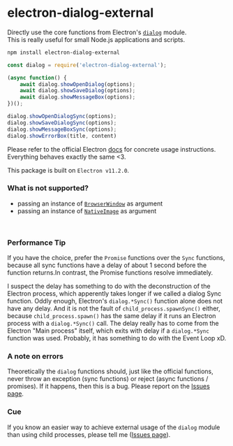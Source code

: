 # electron-dialog-external

Directly use the core functions from Electron's [`dialog`](https://www.electronjs.org/docs/api/dialog) module.  
This is really useful for small Node.js applications and scripts.
<br>

```bash
npm install electron-dialog-external
```

```js
const dialog = require('electron-dialog-external');

(async function() {
    await dialog.showOpenDialog(options);
    await dialog.showSaveDialog(options);
    await dialog.showMessageBox(options);
})();

dialog.showOpenDialogSync(options);
dialog.showSaveDialogSync(options);
dialog.showMessageBoxSync(options);
dialog.showErrorBox(title, content)
```

Please refer to the official Electron [docs](https://www.electronjs.org/docs/api/dialog) for concrete usage instructions. Everything behaves exactly the same <3.

This package is built on `Electron v11.2.0`.
<br>


### What is not supported?
+ passing an instance of [`BrowserWindow`](https://www.electronjs.org/docs/api/browser-window) as argument
+ passing an instance of [`NativeImage`](https://www.electronjs.org/docs/api/native-image) as argument
<br>


### Performance Tip
If you have the choice, prefer the `Promise` functions over the `Sync` functions, because all sync functions have a delay of about 1 second before the function returns.In contrast, the Promise functions resolve immediately.

I suspect the delay has something to do with the deconstruction of the Electron process, which apperently takes longer if we called a dialog Sync function.
Oddly enough, Electron's `dialog.*Sync()` function alone does not have any delay. And it is not the fault of `child_process.spawnSync()` either, because `child_process.spawn()` has the same delay if it runs an Electron process with a `dialog.*Sync()` call. The delay really has to come from the Electron "Main process" itself, which exits with delay if a `dialog.*Sync` function was used. Probably, it has something to do with the Event Loop xD.
<br>


### A note on errors
Theoretically the `dialog` functions should, just like the official functions, never throw an exception (sync functions) or reject (async functions / promises).
If it happens, then this is a bug. Please report on the [Issues page](https://github.com/pitizzzle/electron-dialog-external/issues).
<br>


### Cue
If you know an easier way to achieve external usage of the `dialog` module than using child processes, please tell me ([Issues page](https://github.com/pitizzzle/electron-dialog-external/issues)).
